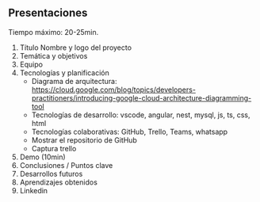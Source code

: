 

## Presentaciones

Tiempo máximo: 20-25min.

1. Título Nombre y logo del proyecto
2. Temática y objetivos
3. Equipo
4. Tecnologías y planificación
    * Diagrama de arquitectura: https://cloud.google.com/blog/topics/developers-practitioners/introducing-google-cloud-architecture-diagramming-tool
    * Tecnologías de desarrollo: vscode, angular, nest, mysql, js, ts, css, html
    * Tecnologías colaborativas: GitHub, Trello, Teams, whatsapp
    * Mostrar el repositorio de GitHub
    * Captura trello
5. Demo (10min)
6. Conclusiones / Puntos clave
7. Desarrollos futuros
8. Aprendizajes obtenidos
9. Linkedin